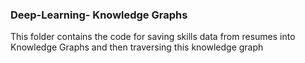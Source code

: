 ### Deep-Learning- Knowledge Graphs

This folder contains the code for saving skills data from resumes into Knowledge Graphs and then traversing this knowledge graph



